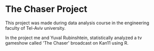 # The Chaser Project
This project was made during data analysis course in the engineering faculty of Tel-Aviv university.

In the project me and Yuval Rubinshtein, statistically analyzed a tv gameshow called 'The Chaser' broadcast on Kan11 using R.

